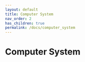 ```yaml
---
layout: default
title: Computer System
nav_order: 2
has_children: true
permalink: /docs/computer_system
---
```


# Computer System